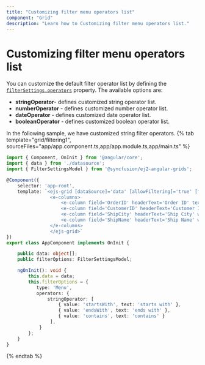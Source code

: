 ```yaml
---
title: "Customizing filter menu operators list"
component: "Grid"
description: "Learn how to Customizing filter menu operators list."
---
```


# Customizing filter menu operators list

You can customize the default filter operator list by defining the
[`filterSettings.operators`](../../api/grid/filterSettings/#operators) property. The available options are:

* **stringOperator**- defines customized string operator list.
* **numberOperator** - defines customized number operator list.
* **dateOperator** - defines customized date operator list.
* **booleanOperator** - defines customized boolean operator list.

In the following sample, we have customized string filter operators.
{% tab template="grid/filtering1", sourceFiles="app/app.component.ts,app/app.module.ts,app/main.ts" %}

```typescript
import { Component, OnInit } from '@angular/core';
import { data } from './datasource';
import { FilterSettingsModel } from '@syncfusion/ej2-angular-grids';

@Component({
    selector: 'app-root',
    template: `<ejs-grid [dataSource]='data' [allowFiltering]='true' [filterSettings]='filterOptions' height='273px'>
                <e-columns>
                    <e-column field='OrderID' headerText='Order ID' textAlign='Right' width=100></e-column>
                    <e-column field='CustomerID' headerText='Customer ID' width=120></e-column>
                    <e-column field='ShipCity' headerText='Ship City' width=100></e-column>
                    <e-column field='ShipName' headerText='Ship Name' width=100></e-column>
                </e-columns>
                </ejs-grid>`
})
export class AppComponent implements OnInit {

    public data: object[];
    public filterOptions: FilterSettingsModel;

    ngOnInit(): void {
        this.data = data;
        this.filterOptions = {
           type: 'Menu',
           operators: {
               stringOperator: [
                   { value: 'startsWith', text: 'starts with' },
                   { value: 'endsWith', text: 'ends with' },
                   { value: 'contains', text: 'contains' }
                ],
            }
        };
    }
}

```

{% endtab %}
